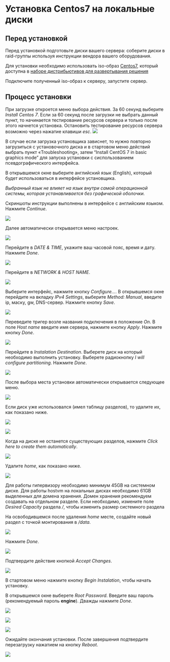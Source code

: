 # Установка Centos7 на локальные диски

## Перед установкой

Перед установкой подготовьте диски вашего сервера: соберите диски в raid-группы используя инструкции вендора вашего оборудования.

Для установки необходимо использовать iso-образ [Centos7](https://www.centos.org), который доступна в [наборе дистрибьютивов для развертывания решения](https://reestr.hostco.ru/downloads)

Подключите полученный iso-образ к серверу, запустите сервер.

## Процесс установки

При загрузке откроется меню выбора действия. За 60 секунд выберите _Install Centos 7_. Если за 60 секунд после загрузки не выбрать данный пункт, то начинается тестирование ресурсов сервера и только после этого начнется установка. Остановить тестирование ресурсов сервера возможно через нажатие клавиши _esc_. ![](../.gitbook/assets/centos7-install-0.jpg)

В случае если загрузка установщика зависнет, то нужно повторно загрузиться с установочного диска и в стартовом меню действий выбрать пункт «Troubleshooting», затем “Install CentOS 7 in basic graphics mode” для запуска установки с сиспользованием псевдографического интерфейса.

В открывшемся окне выберите английский язык \(English\), который будет использоваться в интерфейсе установщика.

_Выбранный язык не влияет на язык внутри самой операционной системы, которая устанавливается без графической оболочки._

Скриншоты инструкции выполнены в интерфейсе с английским языком. Нажмите _Continue_.

![](../.gitbook/assets/centos7-install-1.jpg)

Далее автоматически открывается меню настроек.

![](../.gitbook/assets/centos7-install-2.jpg)

Перейдите в _DATE & TIME_, укажите ваш часовой пояс, время и дату. Нажмите _Done_.

![](../.gitbook/assets/centos7-install-3.jpg)

Перейдите в _NETWORK & HOST NAME_.

![](../.gitbook/assets/centos7-install-4.jpg)

Выберите интерфейс, нажмите кнопку _Configure..._. В открывшемся окне перейдите на вкладку _IPv4 Settings_, выберите _Method: Manual_, введите ip, маску, gw, DNS-сервер. Нажмите кнопку _Save_.

![](../.gitbook/assets/centos7-install-5.jpg)

Переведите тригер возле названия подключения в положение _On_. В поле _Host name_ введите имя сервера, нажмите кнопку _Apply_. Нажмите кнопку _Done_.

![](../.gitbook/assets/centos7-install-6.jpg)

Перейдите в _Instalation Destination_. Выберете диск на который необходимо выполнить установку. Выберете радиокнопку _I will configure partitioning_. Нажмите _Done_.

![](../.gitbook/assets/centos7-install-7.jpg)

После выбора места установки автоматически открывается следующее меню.

![](../.gitbook/assets/centos7-install-9-1.jpg)

Если диск уже использовался \(имел таблицу разделов\), то удалите их, как показано ниже.

![](../.gitbook/assets/centos7-install-9-2.jpg)

![](../.gitbook/assets/centos7-install-9-3.jpg)

Когда на диске не останется существующих разделов, нажмите _Click here to create them automatically_.

![](../.gitbook/assets/centos7-install-9-4.jpg)

Удалите _home_, как показано ниже.

![](../.gitbook/assets/centos7-install-9-5.jpg)

Для работы гипервизору необходимо минимум 45GB на системном диске. Для работы hostvm на локальных дисках необходимо 61GB выделенных для домена хранения. Домен хранения рекомендуем создавать на отдельном разделе. Если необходимо, измените поле _Desired Capacity_ раздела _/_, чтобы изменить размер системного раздела

На освободившемся после удаления _home_ месте, создайте новый раздел с точкой монтирования в _/data_.

![](../.gitbook/assets/centos7-install-on-local-disk-9-1.jpg)

Нажмите _Done_.

![](../.gitbook/assets/centos7-install-on-local-disk-9-2.jpg)

Подтвердите действие кнопкой _Accept Changes_.

![](../.gitbook/assets/centos7-install-10.jpg)

В стартовом меню нажмите кнопку _Begin Instalation_, чтобы начать установку.

В открывшемся окне выберете _Root Password_. Введите ваш пароль \(рекомендуемый пароль **engine**\). Дважды нажмите _Done_.

![](../.gitbook/assets/centos7-install-11.jpg)

![](../.gitbook/assets/centos7-install-12.jpg)

![](../.gitbook/assets/centos7-install-13.jpg)

Ожидайте окончания установки. После завершения подтвердите перезагрузку нажатием на кнопку _Reboot_.

![](../.gitbook/assets/centos7-install-14.jpg)

